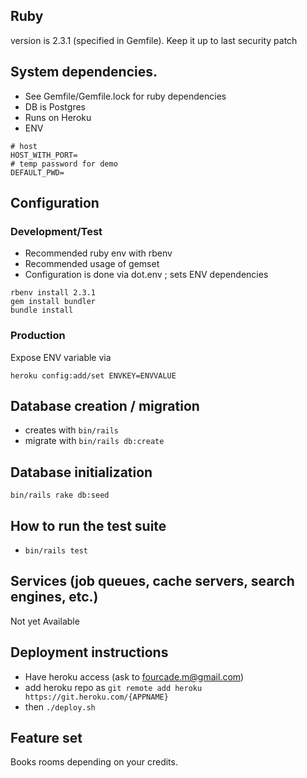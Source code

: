 ## Ruby
version is 2.3.1 (specified in Gemfile). Keep it up to last security patch

## System dependencies.
* See Gemfile/Gemfile.lock for ruby dependencies
* DB is Postgres 
* Runs on Heroku
* ENV

```
# host 
HOST_WITH_PORT=
# temp password for demo
DEFAULT_PWD=
```

## Configuration
### Development/Test
* Recommended ruby env with rbenv
* Recommended usage of gemset
* Configuration is done via dot.env ; sets ENV dependencies

```
rbenv install 2.3.1
gem install bundler
bundle install
```

### Production
Expose ENV variable via 

```
heroku config:add/set ENVKEY=ENVVALUE
```

## Database creation / migration
* creates with ```bin/rails ```
* migrate with ```bin/rails db:create```

## Database initialization
```bin/rails rake db:seed```

## How to run the test suite
* ```bin/rails test```
 
## Services (job queues, cache servers, search engines, etc.)
Not yet Available

## Deployment instructions
* Have heroku access (ask to fourcade.m@gmail.com)
* add heroku repo as ```git remote add heroku https://git.heroku.com/{APPNAME}```
* then ```./deploy.sh```

## Feature set

Books rooms depending on your credits.

